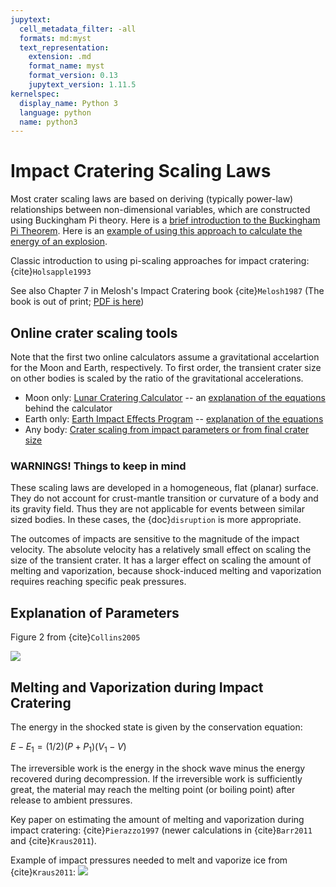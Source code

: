 ```yaml
---
jupytext:
  cell_metadata_filter: -all
  formats: md:myst
  text_representation:
    extension: .md
    format_name: myst
    format_version: 0.13
    jupytext_version: 1.11.5
kernelspec:
  display_name: Python 3
  language: python
  name: python3
---
```


# Impact Cratering Scaling Laws

Most crater scaling laws are based on deriving (typically power-law)
relationships between non-dimensional variables, which are constructed
using Buckingham Pi theory. Here is a <a
href="https://drive.google.com/file/d/1R9gNLZGYjFNfGHO0vxk703aYqFLNI3y1/view?usp=sharing"
target="_blank">brief introduction to the
Buckingham Pi Theorem</a>. Here is an <a
href="https://www.atmosp.physics.utoronto.ca/people/codoban/PHY138/Mechanics/dimensional.pdf"
target="_blank">example of using this approach to
calculate the energy of an explosion</a>. 

Classic introduction to using pi-scaling approaches for impact
cratering: {cite}`Holsapple1993`

See also Chapter 7 in Melosh's Impact Cratering book
{cite}`Melosh1987` (The book is out of print; <a href="https://drive.google.com/file/d/1ucbtjJWBGkYtJzkuhjWJe0ysmsxeTGtP/view?usp=sharing" target="_blank">PDF is here</a>)



## Online crater scaling tools

Note that the first two online calculators assume a gravitational accelartion
for the Moon and Earth, respectively. To first order, the transient
crater size on other bodies is scaled by the ratio of the gravitational accelerations.
<ul>
<li>Moon only: <a
href="https://www.lpi.usra.edu/lunar/tools/lunarcratercalc/" 
target="_blank">Lunar
Cratering Calculator</a> -- an
<a href="https://www.lpi.usra.edu/lunar/tools/lunarcratercalc/theory.pdf"
target="_blank">explanation of the equations</a> behind the
calculator </li>
<li>Earth only: <a href="https://impact.ese.ic.ac.uk/ImpactEarth/ImpactEffects/" 
target="_blank">Earth
Impact Effects Program</a> -- <a
href="https://impact.ese.ic.ac.uk/ImpactEarth/ImpactEffects/effects.pdf"
target="_blank">explanation of the equations</a></li>
<li>Any body: <a
href="https://www.eaps.purdue.edu/impactcrater/index.html" target="_blank">Crater
scaling from impact parameters or from final crater size</a> </li>
</ul>

### WARNINGS! Things to keep in mind

These scaling laws are developed in a homogeneous, flat (planar)
surface. They do not account for crust-mantle transition or curvature
of a body and its gravity field. Thus they are not applicable for
events between similar sized bodies. In these cases, the
{doc}`disruption` is more appropriate.

The outcomes of impacts are sensitive to the magnitude of the impact
velocity. The absolute velocity has a relatively small effect on
scaling the size of the transient crater. It has a larger effect on
scaling the amount of melting and vaporization, because shock-induced
melting and vaporization requires reaching specific peak pressures.


## Explanation of Parameters

Figure 2 from {cite}`Collins2005`<p>

<img src="https://drive.google.com/uc?export=view&id=157WDCDPSm9iI14gBQS3P9k1M9FuZAKiB">

## Melting and Vaporization during Impact Cratering

The energy in the shocked state is given by the conservation
equation:

$E-E_1 = (1/2)(P+P_1)(V_1-V)$

The irreversible work is the energy in the shock wave minus the energy
recovered during decompression. If the irreversible work is
sufficiently great, the material may reach the melting point (or
boiling point) after release to ambient pressures.

Key paper on estimating the amount of melting and vaporization during
impact cratering: {cite}`Pierazzo1997` (newer calculations in
{cite}`Barr2011` and {cite}`Kraus2011`).

Example of impact pressures needed to melt and vaporize ice from {cite}`Kraus2011`:
<img src="https://drive.google.com/uc?export=view&id=13habboP66O9evW71xfYsGOkS-J1zPfr6">



